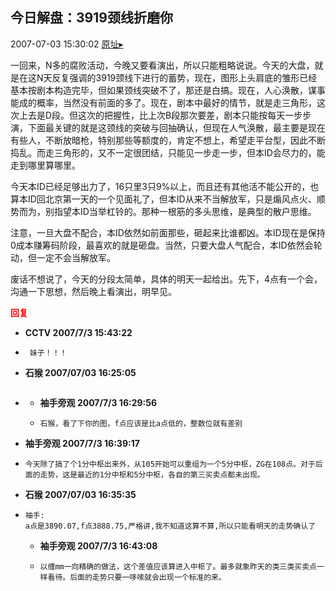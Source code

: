 ## 今日解盘：3919颈线折磨你
2007-07-03 15:30:02
[原址▸](http://www.fxgan.com/chan_time/2007_07_12/544.htm)



 一回来，N多的腐败活动，今晚又要看演出，所以只能粗略说说。今天的大盘，就是在这N天反复强调的3919颈线下进行的蓄势，现在，图形上头肩底的雏形已经基本按剧本构造完毕，但如果颈线突破不了，那还是白搞。现在，人心涣散，谋事能成的概率，当然没有前面的多了。现在，剧本中最好的情节，就是走三角形，这次上去是D段。但这次的把握性，比上次B段那次要差，剧本只能按每天一步步演，下面最关键的就是这颈线的突破与回抽确认，但现在人气涣散，最主要是现在有些人，不断放暗枪，特别那些等额度的，肯定不想上，希望走平台型，因此不断捣乱。而走三角形的，又不一定很团结，只能见一步走一步，但本ID会尽力的，能走到哪里算哪里。


 


 今天本ID已经足够出力了，16只里3只9%以上，而且还有其他活不能公开的，也算本ID回北京第一天的一个见面礼了，但本ID从来不当解放军，只是煽风点火、顺势而为，别指望本ID当举杠铃的。那种一根筋的多头思维，是典型的散户思维。


 


 注意，一旦大盘不配合，本ID依然如前面那些，砸起来比谁都凶。本ID现在是保持0成本赚筹码阶段，最喜欢的就是砸盘。当然，只要大盘人气配合，本ID依然会轮动，但一定不会当解放军。


 


 废话不想说了，今天的分段太简单，具体的明天一起给出。先下，4点有一个会，沟通一下思想，然后晚上看演出，明早见。


 


 





<font color='red'>**回复**</font>


- **CCTV 2007/7/3 15:43:22**
- ```
   妹子！！！
  ```
- **石猴  2007/07/03 16:25:05**
- ```

  ```
   - **袖手旁观 2007/7/3 16:29:56**
   - ```
     石猴，看了下你的图，f点应该是比a点低的，整数位就有差别
     ```
- **袖手旁观 2007/7/3 16:39:17**
- ```
  今天除了搞了个1分中枢出来外，从105开始可以重组为一个5分中枢，ZG在108点。对于后面的走势，这是最近的1分中枢和5分中枢，各自的第三买卖点都未出现。
  ```
- **石猴  2007/07/03 16:35:35**
- ```
  袖手:
  a点是3890.07,f点3888.75,严格讲,我不知道这算不算,所以只能看明天的走势确认了 
  ```
   - **袖手旁观 2007/7/3 16:43:08**
   - ```
     以缠mm一向精确的做法，这个差值应该算进入中枢了。最多就象昨天的类三类买卖点一样看待。后面的走势只要一哆嗦就会出现一个标准的来。
     ```
